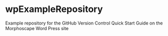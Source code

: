 # wpExampleRepository
Example repository for the GitHub Version Control Quick Start Guide on the Morphoscape Word Press site
